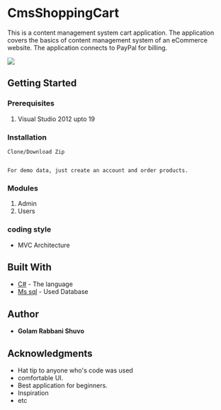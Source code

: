 # CmsShoppingCart
This is a content management system cart application. The application covers the basics of content management system of an eCommerce website.
The application connects to PayPal for billing.


![](https://media.giphy.com/media/7YHUKlEAjLujSHqmHy/giphy.gif)

## Getting Started

### Prerequisites

1. Visual Studio 2012 upto 19


### Installation

```
Clone/Download Zip
```
```

For demo data, just create an account and order products.
```

### Modules

1. Admin
2. Users


### coding style 
* MVC Architecture


## Built With

* [C#](https://docs.microsoft.com/en-us/dotnet/csharp/) - The language 
* [Ms sql](https://www.microsoft.com/en-us/sql-server/sql-server-2016) - Used Database


## Author

* **Golam Rabbani Shuvo** 


## Acknowledgments

* Hat tip to anyone who's code was used
* comfortable UI.
* Best application for beginners.
* Inspiration
* etc
